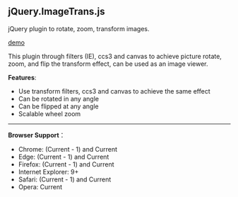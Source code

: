 ## jQuery.ImageTrans.js
jQuery plugin to rotate, zoom, transform images.

[demo](http://codeyu.com/jQuery.ImageTrans/)

This plugin through filters (IE), ccs3 and canvas to achieve picture rotate, zoom, and flip the transform effect, can be used as an image viewer.

**Features**:

* Use transform filters, ccs3 and canvas to achieve the same effect
* Can be rotated in any angle
* Can be flipped at any angle
* Scalable wheel zoom
***
**Browser Support**：   

* Chrome: (Current - 1) and Current   
* Edge: (Current - 1) and Current   
* Firefox: (Current - 1) and Current   
* Internet Explorer: 9+   
* Safari: (Current - 1) and Current   
* Opera: Current   